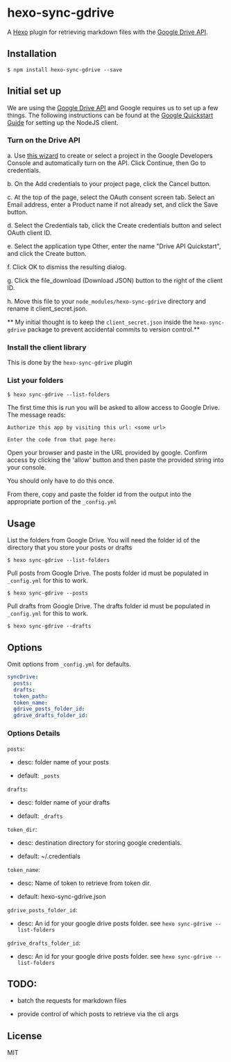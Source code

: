 # hexo-sync-gdrive

A [Hexo] plugin for retrieving markdown files with the [Google Drive API].

## Installation

```
$ npm install hexo-sync-gdrive --save
```

## Initial set up

We are using the [Google Drive API] and Google requires us to set up a few things. The following instructions can be found at the [Google Quickstart Guide] for setting up the NodeJS client.

### Turn on the Drive API

a. Use [this wizard](https://console.developers.google.com/start/api?id=drive) to create or select a project in the Google Developers Console and automatically turn on the API. Click Continue, then Go to credentials.

b. On the Add credentials to your project page, click the Cancel button.

c. At the top of the page, select the OAuth consent screen tab. Select an Email address, enter a Product name if not already set, and click the Save button.

d. Select the Credentials tab, click the Create credentials button and select OAuth client ID.

e. Select the application type Other, enter the name "Drive API Quickstart", and click the Create button.

f. Click OK to dismiss the resulting dialog.

g. Click the file_download (Download JSON) button to the right of the client ID.

h. Move this file to your `node_modules/hexo-sync-gdrive` directory and rename it client_secret.json.

** My initial thought is to keep the `client_secret.json` inside the `hexo-sync-gdrive` package to prevent accidental commits to version control.**

### Install the client library

This is done by the `hexo-sync-gdrive` plugin

### List your folders

```
$ hexo sync-gdrive --list-folders
```

The first time this is run you will be asked to allow access to Google Drive. The message reads:

`Authorize this app by visiting this url: <some url>`

`Enter the code from that page here:`


Open your browser and paste in the URL provided by google. Confirm access by clicking the 'allow' button and then paste the provided string into your console.

You should only have to do this once.

From there, copy and paste the folder id from the output into the appropriate portion of the `_config.yml`


## Usage

List the folders from Google Drive. You will need the folder id of the directory that you store your posts or drafts

```
$ hexo sync-gdrive --list-folders
```

Pull posts from Google Drive. The posts folder id must be populated in `_config.yml` for this to work.

```
$ hexo sync-gdrive --posts
```

Pull drafts from Google Drive. The drafts folder id must be populated in `_config.yml` for this to work.

```
$ hexo sync-gdrive --drafts
```

## Options

Omit options from `_config.yml` for defaults.

``` yaml
syncDrive: 
  posts:
  drafts:
  token_path:
  token_name: 
  gdrive_posts_folder_id: 
  gdrive_drafts_folder_id: 
```

### Options Details

`posts`:

* desc: folder name of your posts
  
* default: `_posts`

`drafts`:

* desc: folder name of your drafts
 
*  default: `_drafts`

`token_dir`:

* desc: destination directory for storing google credentials.

* default: ~/.credentials

`token_name`:

* desc: Name of token to retrieve from token dir.

* default: hexo-sync-gdrive.json

`gdrive_posts_folder_id`:
  
* desc: An id for your google drive posts folder. see `hexo sync-gdrive --list-folders`

`gdrive_drafts_folder_id`:
  
* desc: An id for your google drive posts folder. see `hexo sync-gdrive --list-folders`

## TODO:

 * batch the requests for markdown files

 * provide control of which posts to retrieve via the cli args


## License

MIT

[Google Drive API]: https://developers.google.com/drive/v3/web/about-sdk
[Hexo]: http://hexo.io/
[Google Quickstart Guide]: https://developers.google.com/drive/v3/web/quickstart/nodejs
